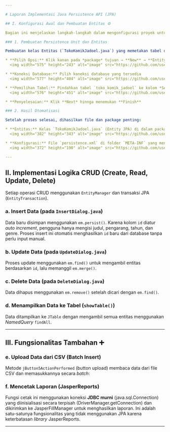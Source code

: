 ```yaml
---

# Laporan Implementasi Java Persistence API (JPA)

## I. Konfigurasi Awal dan Pembuatan Entitas ⚙️

Bagian ini menjelaskan langkah-langkah dalam mengonfigurasi proyek untuk menggunakan *Java Persistence API* (JPA) sebagai lapisan akses data.

### 1. Pembuatan Persistence Unit dan Entitas

Pembuatan kelas Entitas (`TokoKomikJadoel.java`) yang memetakan tabel database dilakukan secara otomatis melalui wizard NetBeans:

* **Pilih Opsi:** Klik kanan pada *package* tujuan → **New** → **Entity Classes from Database**
  <img width="575" height="243" alt="image" src="https://github.com/user-attachments/assets/6e7e8183-37a2-4d07-9ff5-1fa8623d961c" />

* **Koneksi Database:** Pilih koneksi database yang tersedia
  <img width="577" height="404" alt="image" src="https://github.com/user-attachments/assets/20416ef4-c3d7-4eb5-99f9-65b5954ce7a9" />

* **Pemilihan Tabel:** Pindahkan tabel `toko_komik_jadoel` ke kolom *Selected Tables*
  <img width="576" height="451" alt="image" src="https://github.com/user-attachments/assets/6dc12bfc-b6ab-4682-9c33-bb1f7dc7cc03" />

* **Penyelesaian:** Klik **Next* hinnga menemukan **Finish**

### 2. Hasil Otomatisasi

Setelah proses selesai, dihasilkan file dan package penting:

* **Entitas:** Kelas `TokoKomikJadoel.java` (Entity JPA) di dalam package `pertemuankesebelas`
  <img width="382" height="343" alt="image" src="https://github.com/user-attachments/assets/58c157a3-a8ca-4b47-823f-ed68f9b0bbb2" />

* **Konfigurasi:** File `persistence.xml` di folder `META-INF` yang mendefinisikan *Persistence Unit* (misalnya `PertemuanKesebelasPU`)
  <img width="372" height="190" alt="image" src="https://github.com/user-attachments/assets/5356d627-13a1-4219-9f69-02761541a7c7" />

---
```


## II. Implementasi Logika CRUD (Create, Read, Update, Delete)

Setiap operasi CRUD menggunakan `EntityManager` dan transaksi JPA (`EntityTransaction`).

### a. Insert Data (pada `InsertDialog.java`)

Data baru disimpan menggunakan `em.persist()`.
Karena kolom `id` diatur *auto increment*, pengguna hanya mengisi judul, pengarang, tahun, dan genre.
Proses insert ini otomatis menghasilkan `id` baru dari database tanpa perlu input manual.

### b. Update Data (pada `UpdateDialog.java`)

Proses update menggunakan `em.find()` untuk mengambil entitas berdasarkan `id`, lalu memanggil `em.merge()`.

### c. Delete Data (pada `DeleteDialog.java`)

Data dihapus menggunakan `em.remove()` setelah dicari dengan `em.find()`.

### d. Menampilkan Data ke Tabel (`showTable()`)

Data ditampilkan ke `JTable` dengan mengambil semua entitas menggunakan *NamedQuery* `findAll`.

---

## III. Fungsionalitas Tambahan ➕

### e. Upload Data dari CSV (Batch Insert)

Metode `jButton5ActionPerformed` (button upload) membaca data dari file CSV dan memasukkannya secara *batch*:

### f. Mencetak Laporan (JasperReports)

Fungsi cetak ini menggunakan koneksi **JDBC murni** (java.sql.Connection) yang diinisialisasi secara terpisah (DriverManager.getConnection) dan dikirimkan ke JasperFillManager untuk menghasilkan laporan. Ini adalah satu-satunya fungsionalitas yang tidak menggunakan JPA karena keterbatasan *library* JasperReports.

---
